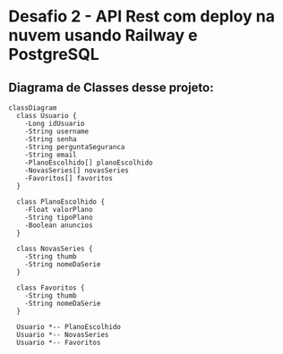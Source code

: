 # Desafio 2 - API Rest com deploy na nuvem usando Railway e PostgreSQL

## Diagrama de Classes desse projeto:

``` mermaid
classDiagram
  class Usuario {
    -Long idUsuario
    -String username
    -String senha
    -String perguntaSeguranca
    -String email
    -PlanoEscolhido[] planoEscolhido
    -NovasSeries[] novasSeries
    -Favoritos[] favoritos
  }

  class PlanoEscolhido {
    -Float valorPlano
    -String tipoPlano
    -Boolean anuncios
  }

  class NovasSeries {
    -String thumb
    -String nomeDaSerie
  }

  class Favoritos {
    -String thumb
    -String nomeDaSerie
  }

  Usuario *-- PlanoEscolhido
  Usuario *-- NovasSeries
  Usuario *-- Favoritos
```
